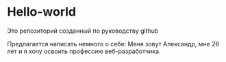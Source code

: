 # Hello-world
Это репозиторий созданный по руководству github

Предлагается написать немного о себе:
Меня зовут Александр, мне 26 лет и я хочу освоить профессию веб-разработчика.


